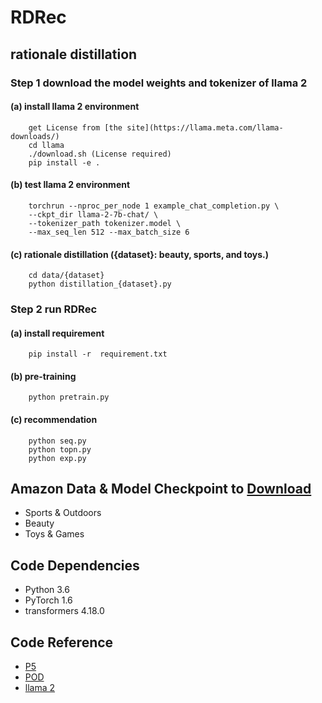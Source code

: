 # RDRec

## rationale distillation

### Step 1 download the model weights and tokenizer of llama 2

#### (a) install llama 2 environment 
        get License from [the site](https://llama.meta.com/llama-downloads/)
        cd llama 
	    ./download.sh (License required)
        pip install -e .

#### (b) test llama 2 environment
        torchrun --nproc_per_node 1 example_chat_completion.py \
        --ckpt_dir llama-2-7b-chat/ \
        --tokenizer_path tokenizer.model \
        --max_seq_len 512 --max_batch_size 6

#### (c) rationale distillation  ({dataset}: beauty, sports, and toys.)
        cd data/{dataset}
        python distillation_{dataset}.py

### Step 2 run RDRec

#### (a) install requirement 
        pip install -r  requirement.txt

#### (b) pre-training 
        python pretrain.py

#### (c) recommendation 
        python seq.py
        python topn.py
        python exp.py




## Amazon Data & Model Checkpoint to [Download](https://lifehkbueduhk-my.sharepoint.com/:f:/g/personal/16484134_life_hkbu_edu_hk/Eq-8HUTFas1Fm0xw2-4S-9IBGmRzW2GGA-ZJi2d3Q2HxTQ?e=vp7Iiy)
- Sports & Outdoors
- Beauty
- Toys & Games

## Code Dependencies
- Python 3.6
- PyTorch 1.6
- transformers 4.18.0

## Code Reference
- [P5](https://github.com/jeykigung/P5)
- [POD](https://github.com/lileipisces/POD)
- [llama 2](https://github.com/facebookresearch/llama)

